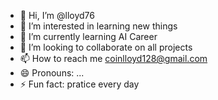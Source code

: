 - 👋 Hi, I’m @lloyd76
- 👀 I’m interested in learning new things
- 🌱 I’m currently learning AI Career 
- 💞️ I’m looking to collaborate on all projects
- 📫 How to reach me coinlloyd128@gmail.com
- 😄 Pronouns: ...
- ⚡ Fun fact: pratice every day

<!---
lloyd76/lloyd76 is a ✨ special ✨ repository because its `README.md` (this file) appears on your GitHub profile.
You can click the Preview link to take a look at your changes.
--->
